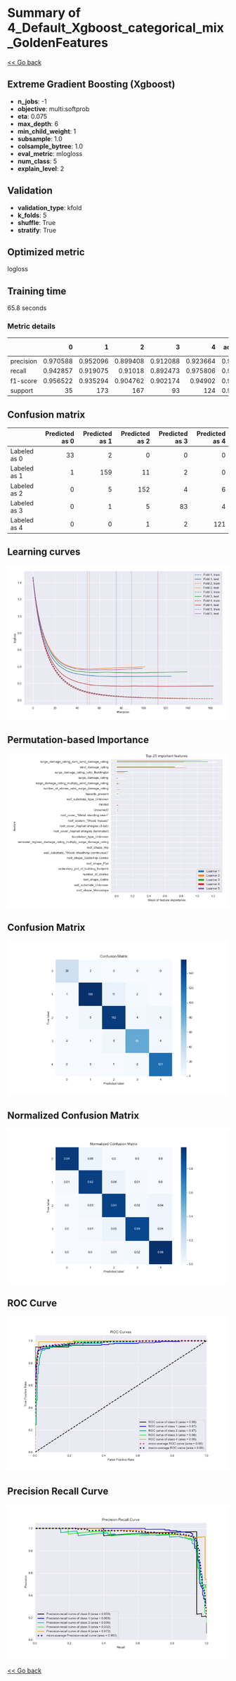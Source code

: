 # Summary of 4_Default_Xgboost_categorical_mix_GoldenFeatures

[<< Go back](../README.md)


## Extreme Gradient Boosting (Xgboost)
- **n_jobs**: -1
- **objective**: multi:softprob
- **eta**: 0.075
- **max_depth**: 6
- **min_child_weight**: 1
- **subsample**: 1.0
- **colsample_bytree**: 1.0
- **eval_metric**: mlogloss
- **num_class**: 5
- **explain_level**: 2

## Validation
 - **validation_type**: kfold
 - **k_folds**: 5
 - **shuffle**: True
 - **stratify**: True

## Optimized metric
logloss

## Training time

65.8 seconds

### Metric details
|           |         0 |          1 |          2 |         3 |          4 |   accuracy |   macro avg |   weighted avg |   logloss |
|:----------|----------:|-----------:|-----------:|----------:|-----------:|-----------:|------------:|---------------:|----------:|
| precision |  0.970588 |   0.952096 |   0.899408 |  0.912088 |   0.923664 |   0.925676 |    0.931569 |       0.926086 |  0.302365 |
| recall    |  0.942857 |   0.919075 |   0.91018  |  0.892473 |   0.975806 |   0.925676 |    0.928078 |       0.925676 |  0.302365 |
| f1-score  |  0.956522 |   0.935294 |   0.904762 |  0.902174 |   0.94902  |   0.925676 |    0.929554 |       0.925608 |  0.302365 |
| support   | 35        | 173        | 167        | 93        | 124        |   0.925676 |  592        |     592        |  0.302365 |


## Confusion matrix
|              |   Predicted as 0 |   Predicted as 1 |   Predicted as 2 |   Predicted as 3 |   Predicted as 4 |
|:-------------|-----------------:|-----------------:|-----------------:|-----------------:|-----------------:|
| Labeled as 0 |               33 |                2 |                0 |                0 |                0 |
| Labeled as 1 |                1 |              159 |               11 |                2 |                0 |
| Labeled as 2 |                0 |                5 |              152 |                4 |                6 |
| Labeled as 3 |                0 |                1 |                5 |               83 |                4 |
| Labeled as 4 |                0 |                0 |                1 |                2 |              121 |

## Learning curves
![Learning curves](learning_curves.png)

## Permutation-based Importance
![Permutation-based Importance](permutation_importance.png)
## Confusion Matrix

![Confusion Matrix](confusion_matrix.png)


## Normalized Confusion Matrix

![Normalized Confusion Matrix](confusion_matrix_normalized.png)


## ROC Curve

![ROC Curve](roc_curve.png)


## Precision Recall Curve

![Precision Recall Curve](precision_recall_curve.png)



[<< Go back](../README.md)
